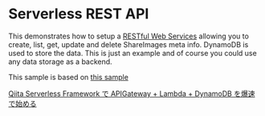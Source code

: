 # Serverless REST API

This demonstrates how to setup a [RESTful Web Services](https://en.wikipedia.org/wiki/Representational_state_transfer#Applied_to_web_services) allowing you to create, list, get, update and delete ShareImages meta info. DynamoDB is used to store the data. This is just an example and of course you could use any data storage as a backend.

This sample is based on [this sample](https://github.com/serverless/examples/tree/master/aws-node-rest-api-with-dynamodb)

[Qiita Serverless Framework で APIGateway + Lambda + DynamoDB を爆速で始める]()

